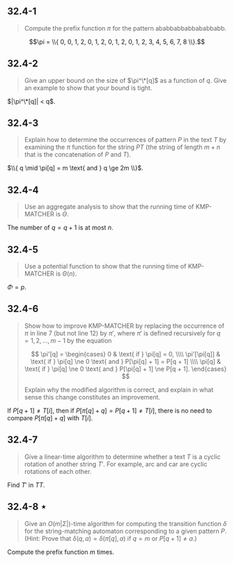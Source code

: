## 32.4-1

> Compute the prefix function $\pi$ for the pattern $\text{ababbabbabbababbabb}$.

$$\pi = \\{ 0, 0, 1, 2, 0, 1, 2, 0, 1, 2, 0, 1, 2, 3, 4, 5, 6, 7, 8 \\}.$$

## 32.4-2

> Give an upper bound on the size of $\pi^\*[q]$ as a function of $q$. Give an example to show that your bound is tight.

$|\pi^\*[q]| < q$.

## 32.4-3

> Explain how to determine the occurrences of pattern $P$ in the text $T$ by examining the $\pi$ function for the string $PT$ (the string of length $m + n$ that is the concatenation of $P$ and $T$).

$\\{ q \mid \pi[q] = m \text{ and } q \ge 2m \\}$.

## 32.4-4

> Use an aggregate analysis to show that the running time of $\text{KMP-MATCHER}$ is $\Theta$.

The number of $q = q + 1$ is at most $n$.

## 32.4-5

> Use a potential function to show that the running time of $\text{KMP-MATCHER}$ is $\Theta(n)$.

$\Phi = p.$

## 32.4-6

> Show how to improve $\text{KMP-MATCHER}$ by replacing the occurrence of $\pi$ in line 7 (but not line 12) by $\pi'$, where $\pi'$ is defined recursively for $q = 1, 2, \ldots, m - 1$ by the equation
>
> $$
> \pi'[q] =
> \begin{cases}
>            0 & \text{ if } \pi[q] = 0, \\\\
> \pi'[\pi[q]] & \text{ if } \pi[q] \ne 0 \text{ and } P[\pi[q] + 1] = P[q + 1] \\\\
>       \pi[q] & \text{ if } \pi[q] \ne 0 \text{ and } P[\pi[q] + 1] \ne P[q + 1].
> \end{cases}
> $$
>
> Explain why the modified algorithm is correct, and explain in what sense this change constitutes an improvement.

If $P[q + 1] \ne T[i]$, then if $P[\pi[q] + q] = P[q + 1] \ne T[i]$, there is no need to compare $P[\pi[q] + q]$ with $T[i]$.

## 32.4-7

> Give a linear-time algorithm to determine whether a text $T$ is a cyclic rotation of another string $T'$. For example, $\text{arc}$ and $\text{car}$ are cyclic rotations of each other.

Find $T'$ in $TT$.

## 32.4-8 $\star$

> Give an $O(m|\Sigma|)$-time algorithm for computing the transition function $\delta$ for the string-matching automaton corresponding to a given pattern $P$. (Hint: Prove that $\delta(q, a) = \delta(\pi[q], a)$ if $q = m$ or $P[q + 1] \ne a$.)

Compute the prefix function $m$ times.
